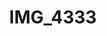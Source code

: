 ---
layout: photo
img: http://farm8.staticflickr.com/7100/7357731270_b0136c6ee4_b.jpg
rewriteUrl: http://www.flickr.com/photos/oliverjash/7357731270
title: IMG_4333
---